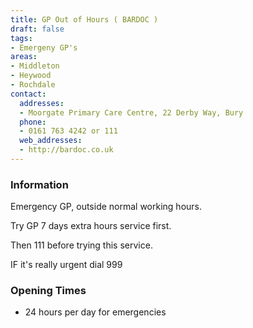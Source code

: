 ```yaml
---
title: GP Out of Hours ( BARDOC )
draft: false
tags:
- Emergeny GP's
areas:
- Middleton
- Heywood
- Rochdale
contact:
  addresses:
  - Moorgate Primary Care Centre, 22 Derby Way, Bury
  phone:
  - 0161 763 4242 or 111
  web_addresses:
  - http://bardoc.co.uk
---
```


### Information
Emergency GP, outside normal working hours.  

Try GP 7 days extra hours service first.  

Then 111 before trying this service.  

IF it's really urgent dial 999

### Opening Times
* 24 hours per day for emergencies